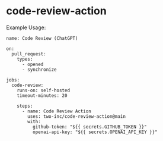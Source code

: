 # code-review-action

Example Usage:

    name: Code Review (ChatGPT)

    on:
      pull_request:
        types:
          - opened
          - synchronize

    jobs:
      code-review:
        runs-on: self-hosted
        timeout-minutes: 20

        steps:
          - name: Code Review Action
            uses: two-inc/code-review-action@main
            with:
              github-token: "${{ secrets.GITHUB_TOKEN }}"
              openai-api-key: "${{ secrets.OPENAI_API_KEY }}"
